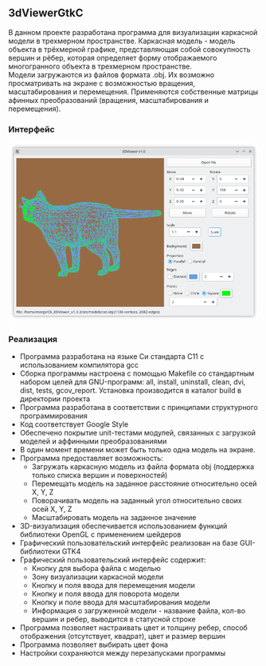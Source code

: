 ## 3dViewerGtkC
В данном проекте разработана программа для визуализации каркасной модели в трехмерном пространстве. Каркасная модель - модель объекта в трёхмерной графике, представляющая собой совокупность вершин и рёбер, которая определяет форму отображаемого многогранного объекта в трехмерном пространстве. <br>Модели загружаются из файлов формата .obj. Их возможно просматривать на экране с возможностью вращения, масштабирования и перемещения. Применяются собственные матрицы афинных преобразований (вращения, масштабирования и перемещения).
### Интерфейс
![interface](3dviewer.png)
### Реализация
- Программа разработана на языке Си стандарта C11 с использованием компилятора gcc
- Сборка программы настроена с помощью Makefile со стандартным набором целей для GNU-программ: all, install, uninstall, clean, dvi, dist, tests, gcov_report. Установка производится в каталог build в директории проекта
- Программа разработана в соответствии с принципами структурного программирования
- Код соответствует Google Style
- Обеспечено покрытие unit-тестами модулей, связанных с загрузкой моделей и аффинными преобразованиями
- В один момент времени может быть только одна модель на экране.
- Программа предоставляет возможность:
    - Загружать каркасную модель из файла формата obj (поддержка только списка вершин и поверхностей)
    - Перемещать модель на заданное расстояние относительно осей X, Y, Z
    - Поворачивать модель на заданный угол относительно своих осей X, Y, Z
    - Масштабировать модель на заданное значение
- 3D-визуализация обеспечивается использованием функций библиотеки OpenGL с применением шейдеров
- Графический пользовательский интерфейс реализован на базе GUI-библиотеки GTK4
- Графический пользовательский интерфейс содержит:
    - Кнопку для выбора файла с моделью
    - Зону визуализации каркасной модели
    - Кнопку и поля ввода для перемещения модели 
    - Кнопку и поля ввода для поворота модели 
    - Кнопку и поле ввода для масштабирования модели  
    - Информация о загруженной модели - название файла, кол-во вершин и ребер, выводится в статусной строке
 - Программа позволяет настраивать цвет и толщину ребер, способ отображения (отсутствует, квадрат), цвет и размер вершин
 - Программа позволяет выбирать цвет фона
 - Настройки сохраняются между перезапусками программы
